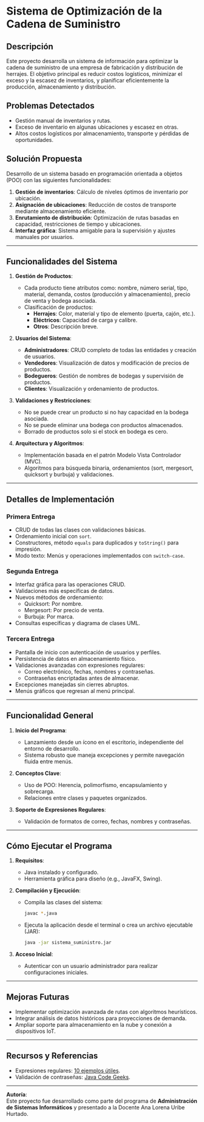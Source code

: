 # Sistema de Optimización de la Cadena de Suministro

## Descripción
Este proyecto desarrolla un sistema de información para optimizar la cadena de suministro de una empresa de fabricación y distribución de herrajes. El objetivo principal es reducir costos logísticos, minimizar el exceso y la escasez de inventarios, y planificar eficientemente la producción, almacenamiento y distribución.

## Problemas Detectados
- Gestión manual de inventarios y rutas.
- Exceso de inventario en algunas ubicaciones y escasez en otras.
- Altos costos logísticos por almacenamiento, transporte y pérdidas de oportunidades.

## Solución Propuesta
Desarrollo de un sistema basado en programación orientada a objetos (POO) con las siguientes funcionalidades:
1. **Gestión de inventarios**: Cálculo de niveles óptimos de inventario por ubicación.
2. **Asignación de ubicaciones**: Reducción de costos de transporte mediante almacenamiento eficiente.
3. **Enrutamiento de distribución**: Optimización de rutas basadas en capacidad, restricciones de tiempo y ubicaciones.
4. **Interfaz gráfica**: Sistema amigable para la supervisión y ajustes manuales por usuarios.

---

## Funcionalidades del Sistema
1. **Gestión de Productos**:
   - Cada producto tiene atributos como: nombre, número serial, tipo, material, demanda, costos (producción y almacenamiento), precio de venta y bodega asociada.
   - Clasificación de productos:
     - **Herrajes**: Color, material y tipo de elemento (puerta, cajón, etc.).
     - **Eléctricos**: Capacidad de carga y calibre.
     - **Otros**: Descripción breve.

2. **Usuarios del Sistema**:
   - **Administradores**: CRUD completo de todas las entidades y creación de usuarios.
   - **Vendedores**: Visualización de datos y modificación de precios de productos.
   - **Bodegueros**: Gestión de nombres de bodegas y supervisión de productos.
   - **Clientes**: Visualización y ordenamiento de productos.

3. **Validaciones y Restricciones**:
   - No se puede crear un producto si no hay capacidad en la bodega asociada.
   - No se puede eliminar una bodega con productos almacenados.
   - Borrado de productos solo si el stock en bodega es cero.

4. **Arquitectura y Algoritmos**:
   - Implementación basada en el patrón Modelo Vista Controlador (MVC).
   - Algoritmos para búsqueda binaria, ordenamientos (sort, mergesort, quicksort y burbuja) y validaciones.

---

## Detalles de Implementación
### Primera Entrega
- CRUD de todas las clases con validaciones básicas.
- Ordenamiento inicial con `sort`.
- Constructores, método `equals` para duplicados y `toString()` para impresión.
- Modo texto: Menús y operaciones implementados con `switch-case`.

### Segunda Entrega
- Interfaz gráfica para las operaciones CRUD.
- Validaciones más específicas de datos.
- Nuevos métodos de ordenamiento:
  - Quicksort: Por nombre.
  - Mergesort: Por precio de venta.
  - Burbuja: Por marca.
- Consultas específicas y diagrama de clases UML.

### Tercera Entrega
- Pantalla de inicio con autenticación de usuarios y perfiles.
- Persistencia de datos en almacenamiento físico.
- Validaciones avanzadas con expresiones regulares:
  - Correo electrónico, fechas, nombres y contraseñas.
  - Contraseñas encriptadas antes de almacenar.
- Excepciones manejadas sin cierres abruptos.
- Menús gráficos que regresan al menú principal.

---

## Funcionalidad General
1. **Inicio del Programa**:
   - Lanzamiento desde un ícono en el escritorio, independiente del entorno de desarrollo.
   - Sistema robusto que maneja excepciones y permite navegación fluida entre menús.

2. **Conceptos Clave**:
   - Uso de POO: Herencia, polimorfismo, encapsulamiento y sobrecarga.
   - Relaciones entre clases y paquetes organizados.

3. **Soporte de Expresiones Regulares**:
   - Validación de formatos de correo, fechas, nombres y contraseñas.

---

## Cómo Ejecutar el Programa
1. **Requisitos**:
   - Java instalado y configurado.
   - Herramienta gráfica para diseño (e.g., JavaFX, Swing).

2. **Compilación y Ejecución**:
   - Compila las clases del sistema:
     ```bash
     javac *.java
     ```
   - Ejecuta la aplicación desde el terminal o crea un archivo ejecutable (JAR):
     ```bash
     java -jar sistema_suministro.jar
     ```

3. **Acceso Inicial**:
   - Autenticar con un usuario administrador para realizar configuraciones iniciales.

---

## Mejoras Futuras
- Implementar optimización avanzada de rutas con algoritmos heurísticos.
- Integrar análisis de datos históricos para proyecciones de demanda.
- Ampliar soporte para almacenamiento en la nube y conexión a dispositivos IoT.

---

## Recursos y Referencias
- Expresiones regulares: [10 ejemplos útiles](http://web.ontuts.com/snippets/10-expresiones-regulares-imprescindibles-en-desarrollo-web/).
- Validación de contraseñas: [Java Code Geeks](https://examples.javacodegeeks.com/core-java/util/regex/matcher/validate-password-with-java-regular-expression-example/).

---

**Autoría**:  
Este proyecto fue desarrollado como parte del programa de **Administración de Sistemas Informáticos** y presentado a la Docente Ana Lorena Uribe Hurtado.
